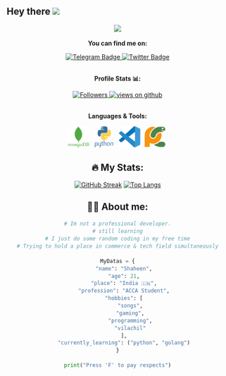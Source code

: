 <div id="heading" align="centre">
 <h2>
  Hey there
  <img src="https://media.giphy.com/media/hvRJCLFzcasrR4ia7z/giphy.gif" width="40"/>
 </h2>
</div>

<div id="header" align="center">
  <img src="https://media.giphy.com/media/M9gbBd9nbDrOTu1Mqx/giphy.gif" width="100"/>
</p>

<div id="my_badges">
  <p><b>You can find me on:</b></p>
  <a href="https://t.me/CLaY995">
    <img src="https://img.shields.io/badge/Telegram-blue?logo=telegram&style=for-the-badge" alt="Telegram Badge"/>
  </a>
  <a href="https://instagram.com/_shaheen.m_">
    <img src="https://img.shields.io/badge/Instagram-pink?logo=instagram&logoColor=red&style=for-the-badge" alt="Twitter Badge"/>
  </a>
</div>
</br>
<div id="other-badges" align="centre">
  <p><b>Profile Stats 📊:</b></p>
  <a href="https://github.com/CLaY9950">
    <img alt="Followers" src="https://img.shields.io/github/followers/CLaY9950?label=Followers&logo=github">
  </a> 
  <a href="https://github.com/CLaY9950">
    <img src="https://komarev.com/ghpvc/?username=CLaY9950&label=Views&color=brightgreen" alt="views on github" />
  </a>
</div>
</br>
<div id="tools">
  <p><b>Languages & Tools:</b></p>
  <img src="https://github.com/devicons/devicon/blob/master/icons/mongodb/mongodb-plain-wordmark.svg" title="Mongo" alt="Mongo" width="50" height="50"/>&nbsp;
  <img src="https://github.com/devicons/devicon/blob/master/icons/python/python-original-wordmark.svg" title="Python" alt="Python" width="50" height="50"/>&nbsp;
  <img src="https://github.com/devicons/devicon/blob/master/icons/vscode/vscode-original.svg" title="VsCode" alt="VsCode" width="50" height="50"/>&nbsp;
  <img src="https://github.com/devicons/devicon/blob/master/icons/pycharm/pycharm-original.svg" title="Pycharm" alt="Pycharm" width="50" height="50"/>&nbsp;
</div>

## :fire: My Stats:
[![GitHub Streak](http://github-readme-streak-stats.herokuapp.com?user=CLaY9950&theme=dark&background=000000)](https://git.io/streak-stats)
[![Top Langs](https://github-readme-stats.vercel.app/api/top-langs/?username=CLaY9950&layout=compact&theme=vision-friendly-dark)](https://github.com/anuraghazra/github-readme-stats)

## :man_technologist: About me:
```py
# Im not a professional developer.
# still learning
# I just do some random coding in my free time
# Trying to hold a place in commerce & tech field simultaneously

MyDatas = {
    "name": "Shaheen",
    "age": 21,
    "place": "India 🇮🇳",
    "profession": "ACCA Student",
    "hobbies": [
        "songs",
        "gaming",
        "programming",
        "vilachil"
    ],
    "currently_learning": ("python", "golang")
}

print("Press 'F' to pay respects")
```
<!-- BLOG-POST-LIST:START -->
<!-- BLOG-POST-LIST:END -->
